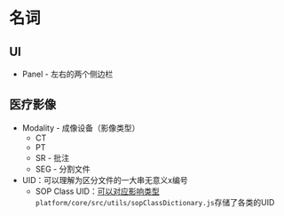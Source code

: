 # 名词

## UI

* Panel - 左右的两个侧边栏

## 医疗影像

* Modality - 成像设备（影像类型）
  * CT
  * PT
  * SR - 批注
  * SEG - 分割文件
* UID：可以理解为区分文件的一大串无意义x编号
  * SOP Class UID：[可以对应影响类型](https://dicom.nema.org/dicom/2013/output/chtml/part04/sect_B.5.html)  
    `platform/core/src/utils/sopClassDictionary.js`存储了各类的UID